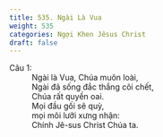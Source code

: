 ```yaml
---
title: 535. Ngài Là Vua
weight: 535
categories: Ngợi Khen Jêsus Christ
draft: false
---
```

<dl><dt>Câu 1:</dt><dd data-verse="1">Ngài là Vua, Chúa muôn loài, <br/>Ngài đã sống đắc thắng cõi chết, <br/>Chúa rất quyền oai. <br/>Mọi đầu gối sẽ quỳ, <br/>mọi môi lưỡi xưng nhận: <br/>Chính Jê-sus Christ Chúa ta. </dd></dl>